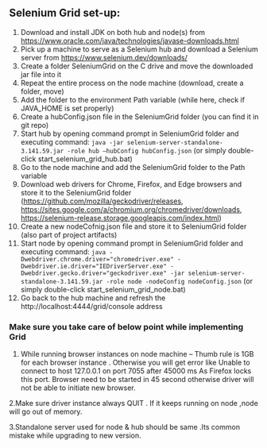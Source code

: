 ## Selenium Grid set-up:

1. Download and install JDK on both hub and node(s) from https://www.oracle.com/java/technologies/javase-downloads.html
2. Pick up a machine to serve as a Selenium hub and download a Selenium server from https://www.selenium.dev/downloads/
3. Create a folder SeleniumGrid on the C drive and move the downloaded jar file into it
4. Repeat the entire process on the node machine (download, create a folder, move)
5. Add the folder to the environment Path variable (while here, check if JAVA_HOME is set properly)
6. Create a hubConfig.json file in the SeleniumGrid folder (you can find it in git repo)
7. Start hub by opening command prompt in SeleniumGrid folder and executing command:  `java -jar selenium-server-standalone-3.141.59.jar -role hub –hubConfig hubConfig.json` (or simply double-click start_selenium_grid_hub.bat)
8. Go to the node machine and add the SeleniumGrid folder to the Path variable
9. Download web drivers for Chrome, Firefox, and Edge browsers and store it to the SeleniumGrid folder (https://github.com/mozilla/geckodriver/releases, https://sites.google.com/a/chromium.org/chromedriver/downloads, https://selenium-release.storage.googleapis.com/index.html)
10. Create a new nodeCofnig.json file and store it to SeleniumGrid folder (also part of project artifacts)
11. Start node by opening command prompt in SeleniumGrid folder and executing command: `java -Dwebdriver.chrome.driver="chromedriver.exe" -Dwebdriver.ie.driver="IEDriverServer.exe" -Dwebdriver.gecko.driver="geckodriver.exe" -jar selenium-server-standalone-3.141.59.jar -role node -nodeConfig nodeConfig.json` (or simply double-click start_selenium_grid_node.bat)
12. Go back to the hub machine and refresh the http://localhost:4444/grid/console address


### Make sure you take care of below point while implementing Grid

1. While running browser instances on node machine – Thumb rule is 1GB for each browser instance .
Otherwise you will get error like
Unable to connect to host 127.0.0.1 on port 7055 after 45000 ms
As Firefox locks this port. Browser need to be started in 45 second otherwise driver will not be able to initiate new browser.

2.Make sure driver instance always QUIT . If it keeps running on node ,node will go out of memory.

3.Standalone server used for node & hub should be same .Its common mistake while upgrading to new version.
